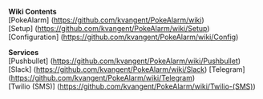 **Wiki Contents**  
[PokeAlarm] (https://github.com/kvangent/PokeAlarm/wiki)  
[Setup] (https://github.com/kvangent/PokeAlarm/wiki/Setup)  
[Configuration] (https://github.com/kvangent/PokeAlarm/wiki/Config)

**Services**  
[Pushbullet] (https://github.com/kvangent/PokeAlarm/wiki/Pushbullet)  
[Slack] (https://github.com/kvangent/PokeAlarm/wiki/Slack) 
[Telegram] (https://github.com/kvangent/PokeAlarm/wiki/Telegram)    
[Twilio (SMS)] (https://github.com/kvangent/PokeAlarm/wiki/Twilio-(SMS))

